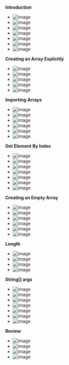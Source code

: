 **Introduction**
- ![image](https://github.com/user-attachments/assets/c7826f32-21a8-410e-9110-030d618c14c9)
- ![image](https://github.com/user-attachments/assets/b169b6e4-6b86-4919-84e5-812c4feda516)
- ![image](https://github.com/user-attachments/assets/e17dad97-3369-498a-b944-0a260876efcb)
- ![image](https://github.com/user-attachments/assets/a40dec34-a92d-4402-8063-435e04055011)
- ![image](https://github.com/user-attachments/assets/e606fce8-316c-4bf2-8476-a97b8529bad6)
- ![image](https://github.com/user-attachments/assets/ec9d4dcb-508e-464a-8a8a-417568e00664)
- ![image](https://github.com/user-attachments/assets/a1987852-4724-4fb0-bfcd-15df4ef8c41a)

**Creating an Array Explicitly**
- ![image](https://github.com/user-attachments/assets/e3fa9d27-5f2d-4794-a1c4-8d5028a4960f)
- ![image](https://github.com/user-attachments/assets/be09b39a-c7c5-4c76-a02c-140841e15fa1)
- ![image](https://github.com/user-attachments/assets/e1d10692-02f6-483c-a543-a409ca549269)
- ![image](https://github.com/user-attachments/assets/884976c2-0c12-44c4-a4ea-e89e2281164d)
- ![image](https://github.com/user-attachments/assets/fd1ab8ea-1da8-4d33-a526-f47231848b32)

**Importing Arrays**
- ![image](https://github.com/user-attachments/assets/e5df5ece-391a-424b-a3d7-ae0d0d3fd2fd)
- ![image](https://github.com/user-attachments/assets/d4b8d3f3-4525-4eba-b53f-c5908b6dfa9f)
- ![image](https://github.com/user-attachments/assets/6902248c-e6bd-4d9c-90d1-e39181ef20c7)
- ![image](https://github.com/user-attachments/assets/cd2cb1a2-62c9-458d-b867-9f2eb6ec598e)
- ![image](https://github.com/user-attachments/assets/d6d5efd3-51a9-423f-b333-72a6e8c1de66)
- ![image](https://github.com/user-attachments/assets/c1c28eb4-5f9f-4b3e-8fb3-67341a364c6d)

**Get Element By Index**
- ![image](https://github.com/user-attachments/assets/fa27a0b2-ccf9-4db7-897b-65ce9dba57ad)
- ![image](https://github.com/user-attachments/assets/85ed5196-9d97-4e02-9ab1-153dc4f4c8cd)
- ![image](https://github.com/user-attachments/assets/3a548012-9635-4947-9b4c-6a37caf65699)
- ![image](https://github.com/user-attachments/assets/4ceb8707-72cd-4fe7-b54e-b44f4819f023)
- ![image](https://github.com/user-attachments/assets/20de6f50-d684-48aa-b874-d674c39df30d)
- ![image](https://github.com/user-attachments/assets/20ef9982-9a15-4aba-9db8-3bdbbf5019e2)
- ![image](https://github.com/user-attachments/assets/4722eb1b-9ba7-46ab-b483-3b71941fb8b4)

**Creating an Empty Array**
- ![image](https://github.com/user-attachments/assets/fb58b7d3-da6d-45b6-b441-c7ae8019b0d2)
- ![image](https://github.com/user-attachments/assets/134d5f09-3b84-4ab1-9b93-d3b4e763db8d)
- ![image](https://github.com/user-attachments/assets/a12552f1-968d-4e7a-bf7c-c74e41d1a7d7)
- ![image](https://github.com/user-attachments/assets/506b94db-d65b-4b65-9360-ba756dde1d90)
- ![image](https://github.com/user-attachments/assets/5114da7c-a439-4f9a-9aef-815f15b1e25d)
- ![image](https://github.com/user-attachments/assets/ae5677e6-2856-4d81-b1b2-404e9a0e952c)

**Length**
- ![image](https://github.com/user-attachments/assets/0c78f416-c5f7-4cf9-83d3-3f081f54ffe3)
- ![image](https://github.com/user-attachments/assets/0182ef20-cee7-4d55-ac4d-9d3b6e5bbcad)
- ![image](https://github.com/user-attachments/assets/a8cd563f-0c4e-4f16-ab9c-bef24f42fdf9)
- ![image](https://github.com/user-attachments/assets/d10bf5f4-f1dd-46db-be65-100e3d3f4c76)

**String[] args**
- ![image](https://github.com/user-attachments/assets/3dd71c2a-1b4b-42fc-819e-a804c4c758bf)
- ![image](https://github.com/user-attachments/assets/24a3a7d5-0a4b-4bc8-9e6e-c7f05c8122f4)
- ![image](https://github.com/user-attachments/assets/1183ec12-2a5d-40a4-8f04-e07ac24a1611)
- ![image](https://github.com/user-attachments/assets/ea072b2b-b796-4d42-9479-bba358fc2dba)
- ![image](https://github.com/user-attachments/assets/80599e3e-4933-4322-9fe0-2114d95c99b3)
- ![image](https://github.com/user-attachments/assets/085d45a7-7a2b-4bc5-8fd2-37fc1e103d64)
- ![image](https://github.com/user-attachments/assets/90acd4ce-47d8-4ebf-bf22-a610dd188b92)

**Review**
- ![image](https://github.com/user-attachments/assets/c82b96e3-cf7a-4ed7-aa0a-587711fcf30e)
- ![image](https://github.com/user-attachments/assets/cf8d5fce-627a-4c7c-b8d2-8f246e85785b)
- ![image](https://github.com/user-attachments/assets/3c9975d1-f612-4278-a8c2-693dd9eaf927)
- ![image](https://github.com/user-attachments/assets/ad891672-bb2f-4f96-8795-2137f5b59ffb)












